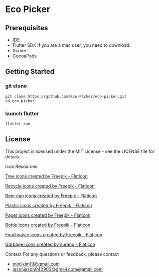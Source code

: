 # Eco Picker

## Prerequisites

- IDE
- Flutter SDK
  If you are a mac user, you need to download:
- Xcode
- CocoaPods

## Getting Started

### git clone

```shell
git clone https://github.com/Eco-Picker/eco-picker.git
cd eco-picker
```

### launch flutter

```shell
flutter run
```

## License

This project is licensed under the MIT License - see the LICENSE file for details.

Icon Resources

<a href="https://www.flaticon.com/free-icons/tree" title="tree icons">Tree icons created by Freepik - Flaticon</a>

<a href="https://www.flaticon.com/free-icons/recycle" title="recycle icons">Recycle icons created by Freepik - Flaticon</a>

<a href="https://www.flaticon.com/free-icons/beer-can" title="beer can icons">Beer can icons created by Freepik - Flaticon</a>

<a href="https://www.flaticon.com/free-icons/plastic" title="plastic icons">Plastic icons created by Freepik - Flaticon</a>

<a href="https://www.flaticon.com/free-icons/paper" title="paper icons">Paper icons created by Freepik - Flaticon</a>

<a href="https://www.flaticon.com/free-icons/bottle" title="bottle icons">Bottle icons created by Freepik - Flaticon</a>

<a href="https://www.flaticon.com/free-icons/food-waste" title="food waste icons">Food waste icons created by Freepik - Flaticon</a>

<a href="https://www.flaticon.com/free-icons/garbage" title="garbage icons">Garbage icons created by surang - Flaticon</a>

Contact
For any questions or feedback, please contact

- [minjikim19\@gmail.com](mailto:minjikim19@gmail.com?subject=ecopicker)
- [jasonjason040903@gmail.com\@gmail.com](mailto:jasonjason040903@gmail.com@gmail.com?subject=ecopicker)
